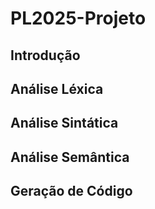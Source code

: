 # PL2025-Projeto

## Introdução


## Análise Léxica


## Análise Sintática


## Análise Semântica


## Geração de Código

